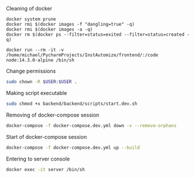 Cleaning of docker
```
docker system prune
docker rmi $(docker images -f "dangling=true" -q)
docker rmi $(docker images -a -q)
docker rm $(docker ps --filter=status=exited --filter=status=created -q)

```

```
docker run --rm -it -v /home/michael/PycharmProjects/InstAutomize/frontend/:/code node:14.3.0-alpine /bin/sh
```

Change permissions

```bash
sudo chown -R $USER:$USER .
```

Making script executable
```bash
sudo chmod +x backend/backend/scripts/start.dev.sh
```

Removing of docker-compose session
```bash
docker-compose -f docker-compose.dev.yml down -v --remove-orphans
```

Start of docker-compose session
```bash
docker-compose -f docker-compose.dev.yml up --build
```



Entering to server console
```bash
docker exec -it server /bin/sh
```
